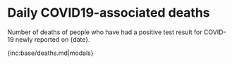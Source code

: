 ﻿# Daily COVID19-associated deaths

Number of deaths of people who have had a positive test result for COVID-19 newly reported on {date}.

{inc:base/deaths.md|modals}

